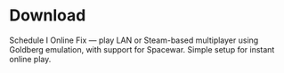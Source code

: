 # Download
Schedule I Online Fix — play LAN or Steam-based multiplayer using Goldberg emulation, with support for Spacewar. Simple setup for instant online play.
